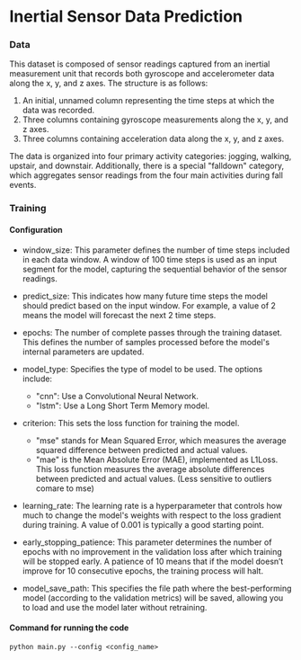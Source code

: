 # Inertial Sensor Data Prediction
### Data
This dataset is composed of sensor readings captured from an inertial measurement unit that records both gyroscope and accelerometer data along the x, y, and z axes. The structure is as follows:
1. An initial, unnamed column representing the time steps at which the data was recorded.
2. Three columns containing gyroscope measurements along the x, y, and z axes.
3. Three columns containing acceleration data along the x, y, and z axes.


The data is organized into four primary activity categories: jogging, walking, upstair, and downstair. Additionally, there is a special "falldown" category, which aggregates sensor readings from the four main activities during fall events.
### Training
#### Configuration
* window_size:
This parameter defines the number of time steps included in each data window. A window of 100 time steps is used as an input segment for the model, capturing the sequential behavior of the sensor readings.

* predict_size:
This indicates how many future time steps the model should predict based on the input window. For example, a value of 2 means the model will forecast the next 2 time steps.

* epochs:
The number of complete passes through the training dataset.
This defines the number of samples processed before the model's internal parameters are updated.

* model_type:
Specifies the type of model to be used. The options include:

  * "cnn": Use a Convolutional Neural Network.
  * "lstm": Use a Long Short Term Memory model.

* criterion:
This sets the loss function for training the model.
  * "mse" stands for Mean Squared Error, which measures the average squared difference between predicted and actual values.
  *  "mae" is the Mean Absolute Error (MAE), implemented as L1Loss. This loss function measures the average absolute differences between predicted and actual values. (Less sensitive to outliers comare to mse)

* learning_rate:
The learning rate is a hyperparameter that controls how much to change the model's weights with respect to the loss gradient during training. A value of 0.001 is typically a good starting point.

* early_stopping_patience:
This parameter determines the number of epochs with no improvement in the validation loss after which training will be stopped early. A patience of 10 means that if the model doesn’t improve for 10 consecutive epochs, the training process will halt.

* model_save_path:
This specifies the file path where the best-performing model (according to the validation metrics) will be saved, allowing you to load and use the model later without retraining.
#### Command for running the code
```
python main.py --config <config_name>
```

